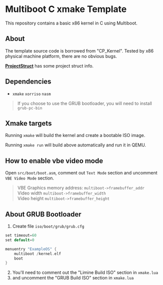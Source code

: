 # Multiboot C xmake Template

This repository contains a basic x86 kernel in C using Multiboot.

## About

The template source code is borrowed from "CP_Kernel".
Tested by x86 physical machine platform, there are no obvious bugs.

[**ProjectStruct**](docs/ProjectStruct.md) has some project struct info.

## Dependencies

* `xmake` `xorriso` `nasm`

> If you choose to use the GRUB bootloader, you will need to install `grub-pc-bin`

## Xmake targets

Running `xmake` will build the kernel and create a bootable ISO image.

Running `xmake run` will build above automatically and run it in QEMU.

## How to enable vbe video mode

Open `src/boot/boot.asm`, comment out `Text Mode` section and uncomment `VBE Video Mode` section.

> VBE Graphics memory address: `multiboot->framebuffer_addr` \
> Video width `multiboot->framebuffer_width` \
> Video height `multiboot->framebuffer_height`

## About GRUB Bootloader

1. Create file `iso/boot/grub/grub.cfg`

```c
set timeout=60
set default=0

menuentry "ExampleOS" {
    multiboot /kernel.elf
    boot
}
```

2. You'll need to comment out the "Limine Build ISO" section in `xmake.lua`
3. and uncomment the "GRUB Build ISO" section in `xmake.lua`
